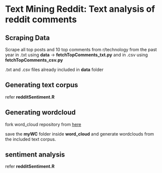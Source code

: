 # Text Mining Reddit: Text analysis of reddit comments

## Scraping Data
Scrape all top posts and 10 top comments from r/technology from the past year in .txt using __data__ -> __fetchTopComments_txt.py__ and in .csv using __fetchTopComments_csv.py__

.txt and .csv files already included in __data__ folder

## Generating text corpus
refer __redditSentiment.R__

## Generating wordcloud
fork word_cloud repository from [here](https://github.com/ApurvaNaik/word_cloud)

save the __myWC__ folder inside __word_cloud__ and generate wordclouds from the included text corpus.

## sentiment analysis
refer __redditSentiment.R__
